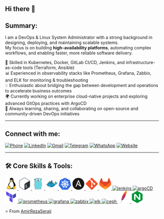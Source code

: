 ## Hi there 👋


## Summary:
I am a DevOps & Linux System Administrator with a strong background in designing, deploying, and maintaining scalable systems.  
My focus is on building **high-availability platforms**, automating complex workflows, and enabling faster, more reliable software delivery.

🔧 Skilled in Kubernetes, Docker, GitLab CI/CD, Jenkins, and infrastructure-as-code tools (Terraform, Ansible)  
📊 Experienced in observability stacks like Prometheus, Grafana, Zabbix, and ELK for monitoring & troubleshooting  
💡 Enthusiastic about bridging the gap between development and operations to accelerate business outcomes  
🌍 Currently working on enterprise cloud-native projects and exploring advanced GitOps practices with ArgoCD  
🚀 Always learning, sharing, and collaborating on open-source and community-driven DevOps initiatives

---

## Connect with me:
[![Phone](https://img.shields.io/badge/PHONE-+989362329241-2ea44f?style=for-the-badge&logo=telephone&logoColor=white)](tel:+989362329241)
[![LinkedIn](https://img.shields.io/badge/LINKEDIN-blue?style=for-the-badge&logo=linkedin)](https://www.linkedin.com/in/amir-seraji/)
[![Gmail](https://img.shields.io/badge/GMAIL-D14836?style=for-the-badge&logo=gmail&logoColor=white)](mailto:dev.seraji@gmail.com)
[![Telegram](https://img.shields.io/badge/TELEGRAM-blue?style=for-the-badge&logo=telegram)](https://t.me/arseraji)
[![WhatsApp](https://img.shields.io/badge/WHATSAPP-Chat-25D366?style=for-the-badge&logo=whatsapp&logoColor=white)](https://wa.me/989362329241)
[![Website](https://img.shields.io/badge/PORTFOLIO-000000?style=for-the-badge&logo=About.me&logoColor=white)](https://linuxstack.ir)

---


## 🛠 Core Skills & Tools:

<p align="left">
  <a href="https://www.kernel.org/" target="_blank">
    <img src="https://raw.githubusercontent.com/devicons/devicon/master/icons/linux/linux-original.svg" alt="linux" width="40" height="40"/>
  </a>
  <a href="https://www.gnu.org/software/bash/" target="_blank">
    <img src="https://raw.githubusercontent.com/devicons/devicon/master/icons/bash/bash-original.svg" alt="bash" width="40" height="40"/>
  </a>
  <a href="https://go.dev/" target="_blank">
    <img src="https://raw.githubusercontent.com/devicons/devicon/master/icons/go/go-original.svg" alt="golang" width="40" height="40"/>
  </a>
  <a href="https://www.docker.com/" target="_blank">
    <img src="https://raw.githubusercontent.com/devicons/devicon/master/icons/docker/docker-original.svg" alt="docker" width="40" height="40"/>
  </a>
  <a href="https://kubernetes.io/" target="_blank">
    <img src="https://raw.githubusercontent.com/devicons/devicon/master/icons/kubernetes/kubernetes-plain.svg" alt="kubernetes" width="40" height="40"/>
  </a>
  <a href="https://www.ansible.com/" target="_blank">
    <img src="https://raw.githubusercontent.com/devicons/devicon/master/icons/ansible/ansible-original.svg" alt="ansible" width="40" height="40"/>
  </a>
  <a href="https://git-scm.com/" target="_blank">
    <img src="https://raw.githubusercontent.com/devicons/devicon/master/icons/git/git-original.svg" alt="git" width="40" height="40"/>
  </a>
  <a href="https://about.gitlab.com/" target="_blank">
    <img src="https://raw.githubusercontent.com/devicons/devicon/master/icons/gitlab/gitlab-original.svg" alt="gitlab" width="40" height="40"/>
  </a>
  <a href="https://www.jenkins.io/" target="_blank">
    <img src="https://www.vectorlogo.zone/logos/jenkins/jenkins-icon.svg" alt="jenkins" width="40" height="40"/>
  </a>
  <a href="https://argo-cd.readthedocs.io/" target="_blank">
    <img src="https://www.vectorlogo.zone/logos/argoprojio/argoprojio-icon.svg" alt="argoCD" width="40" height="40"/>
  </a>
  <a href="https://www.terraform.io/" target="_blank">
    <img src="https://raw.githubusercontent.com/devicons/devicon/master/icons/terraform/terraform-original.svg" alt="terraform" width="40" height="40"/>
  </a>
  <a href="https://prometheus.io/" target="_blank">
    <img src="https://www.vectorlogo.zone/logos/prometheusio/prometheusio-icon.svg" alt="prometheus" width="40" height="40"/>
  </a>
  <a href="https://grafana.com/" target="_blank">
    <img src="https://www.vectorlogo.zone/logos/grafana/grafana-icon.svg" alt="grafana" width="40" height="40"/>
  </a>
  <a href="https://www.zabbix.com/" target="_blank">
    <img src="https://www.vectorlogo.zone/logos/zabbix/zabbix-icon.svg" alt="zabbix" width="40" height="40"/>
  </a>
  <a href="https://www.elastic.co/what-is/elk-stack" target="_blank">
    <img src="https://www.vectorlogo.zone/logos/elastic/elastic-icon.svg" alt="elk" width="40" height="40"/>
  </a>
  <a href="https://ceph.io/en/" target="_blank">
    <img src="https://www.vectorlogo.zone/logos/ceph/ceph-icon.svg" alt="ceph" width="40" height="40"/>
  </a>
  <a href="https://httpd.apache.org/" target="_blank">
    <img src="https://raw.githubusercontent.com/devicons/devicon/master/icons/apache/apache-original.svg" alt="apache" width="40" height="40"/>
  </a>
  <a href="https://nginx.org/" target="_blank">
    <img src="https://raw.githubusercontent.com/devicons/devicon/master/icons/nginx/nginx-original.svg" alt="nginx" width="40" height="40"/>
  </a>
</p>




⭐️ From [AmirRezaSeraji](https://github.com/AmirRezaSeraji)
